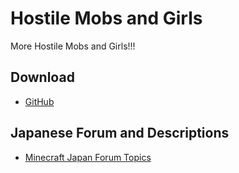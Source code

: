 # Hostile Mobs and Girls
More Hostile Mobs and Girls!!!
## Download
- [GitHub](https://github.com/Mechalopa/Hostile-Mobs-and-Girls/releases)
## Japanese Forum and Descriptions
- [Minecraft Japan Forum Topics](https://forum.civa.jp/viewtopic.php?f=3&t=750)
